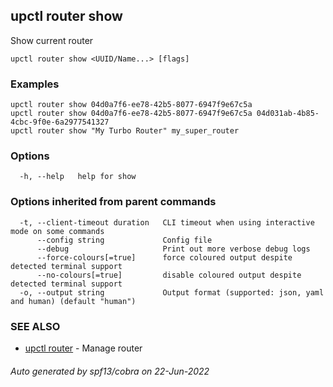 ## upctl router show

Show current router

```
upctl router show <UUID/Name...> [flags]
```

### Examples

```
upctl router show 04d0a7f6-ee78-42b5-8077-6947f9e67c5a
upctl router show 04d0a7f6-ee78-42b5-8077-6947f9e67c5a 04d031ab-4b85-4cbc-9f0e-6a2977541327
upctl router show "My Turbo Router" my_super_router
```

### Options

```
  -h, --help   help for show
```

### Options inherited from parent commands

```
  -t, --client-timeout duration   CLI timeout when using interactive mode on some commands
      --config string             Config file
      --debug                     Print out more verbose debug logs
      --force-colours[=true]      force coloured output despite detected terminal support
      --no-colours[=true]         disable coloured output despite detected terminal support
  -o, --output string             Output format (supported: json, yaml and human) (default "human")
```

### SEE ALSO

* [upctl router](upctl_router.md)	 - Manage router

###### Auto generated by spf13/cobra on 22-Jun-2022
